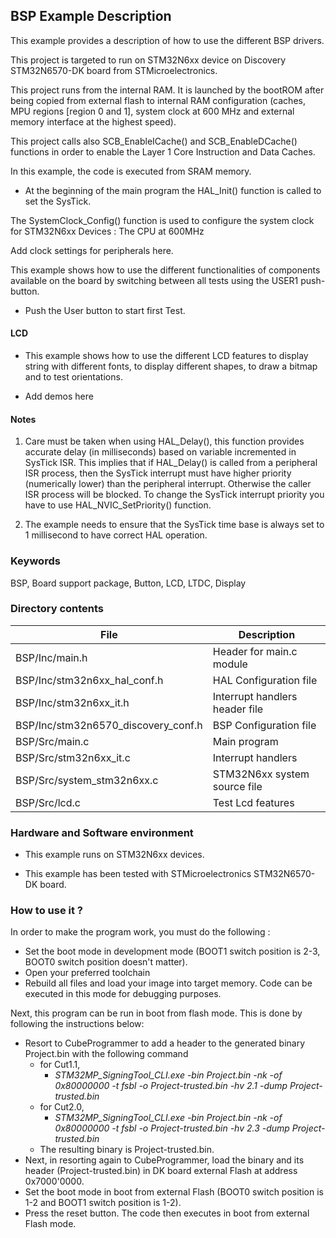 ## <b>BSP Example Description</b>

This example provides a description of how to use the different BSP drivers.

This project is targeted to run on STM32N6xx device on Discovery STM32N6570-DK board from STMicroelectronics.

This project runs from the internal RAM. It is launched by the bootROM after being copied from external flash to internal RAM
configuration (caches, MPU regions [region 0 and 1], system clock at 600 MHz and external memory interface at the highest speed).

This project calls also SCB_EnableICache() and SCB_EnableDCache() functions in order to enable
the Layer 1 Core Instruction and Data Caches.

 In this example, the code is executed from SRAM memory.

- At the beginning of the main program the HAL_Init() function is called to set the SysTick.

The SystemClock_Config() function is used to configure the system clock for STM32N6xx Devices :
The CPU at 600MHz

Add clock settings for peripherals here.

This example shows how to use the different functionalities of components
available on the board by switching between all tests using the USER1 push-button.

- Push the User button to start first Test.

#### <b>LCD</b>
- This example shows how to use the different LCD features to display string with different fonts, 
  to display different shapes, to draw a bitmap and to test orientations.

- Add demos here

#### <b>Notes</b>

 1. Care must be taken when using HAL_Delay(), this function provides accurate delay (in milliseconds)
    based on variable incremented in SysTick ISR. This implies that if HAL_Delay() is called from
    a peripheral ISR process, then the SysTick interrupt must have higher priority (numerically lower)
    than the peripheral interrupt. Otherwise the caller ISR process will be blocked.
    To change the SysTick interrupt priority you have to use HAL_NVIC_SetPriority() function.

 2. The example needs to ensure that the SysTick time base is always set to 1 millisecond
    to have correct HAL operation.


### <b>Keywords</b>

BSP, Board support package, Button, LCD, LTDC, Display

### <b>Directory contents</b>

File | Description
 --- | ---
  BSP/Inc/main.h                       | Header for main.c module
  BSP/Inc/stm32n6xx_hal_conf.h         | HAL Configuration file
  BSP/Inc/stm32n6xx_it.h               | Interrupt handlers header file
  BSP/Inc/stm32n6570_discovery_conf.h  | BSP Configuration file
  BSP/Src/main.c                       | Main program
  BSP/Src/stm32n6xx_it.c               | Interrupt handlers
  BSP/Src/system_stm32n6xx.c           | STM32N6xx system source file
  BSP/Src/lcd.c                        | Test Lcd features

### <b>Hardware and Software environment</b>

  - This example runs on STM32N6xx devices.

  - This example has been tested with STMicroelectronics STM32N6570-DK
    board.

### <b>How to use it ?</b>

In order to make the program work, you must do the following :
 - Set the boot mode in development mode (BOOT1 switch position is 2-3, BOOT0 switch position doesn't matter).
 - Open your preferred toolchain
 - Rebuild all files and load your image into target memory. Code can be executed in this mode for debugging purposes.

 Next, this program can be run in boot from flash mode. This is done by following the instructions below:

 - Resort to CubeProgrammer to add a header to the generated binary Project.bin with the following command
   - for Cut1.1,
     - *STM32MP_SigningTool_CLI.exe -bin Project.bin -nk -of 0x80000000 -t fsbl -o Project-trusted.bin -hv 2.1 -dump Project-trusted.bin*
   - for Cut2.0, 
      - *STM32MP_SigningTool_CLI.exe -bin Project.bin -nk -of 0x80000000 -t fsbl -o Project-trusted.bin -hv 2.3 -dump Project-trusted.bin*
   - The resulting binary is Project-trusted.bin.
 - Next, in resorting again to CubeProgrammer, load the binary and its header (Project-trusted.bin) in DK board external Flash at address 0x7000'0000.
 - Set the boot mode in boot from external Flash (BOOT0 switch position is 1-2 and BOOT1 switch position is 1-2).
 - Press the reset button. The code then executes in boot from external Flash mode.

